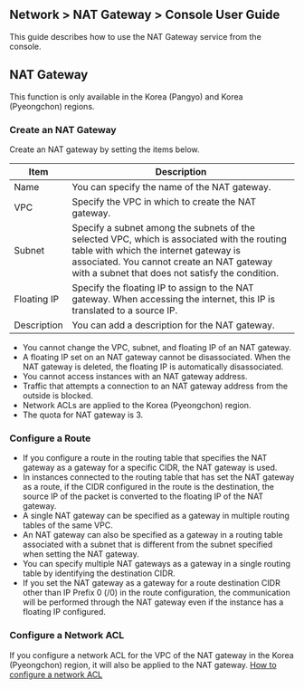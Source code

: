 ## Network > NAT Gateway > Console User Guide
This guide describes how to use the NAT Gateway service from the console.

## NAT Gateway 
This function is only available in the Korea (Pangyo) and Korea (Pyeongchon) regions.

### Create an NAT Gateway
Create an NAT gateway by setting the items below.

| Item      | Description                                                         |
| --------|------------------------------------------------------------ |
| Name      | You can specify the name of the NAT gateway. |
| VPC      | Specify the VPC in which to create the NAT gateway. |
| Subnet     | Specify a subnet among the subnets of the selected VPC, which is associated with the routing table with which the internet gateway is associated. You cannot create an NAT gateway with a subnet that does not satisfy the condition.  |
| Floating IP  | Specify the floating IP to assign to the NAT gateway. When accessing the internet, this IP is translated to a source IP. |
| Description      | You can add a description for the NAT gateway.  |

* You cannot change the VPC, subnet, and floating IP of an NAT gateway.
* A floating IP set on an NAT gateway cannot be disassociated. When the NAT gateway is deleted, the floating IP is automatically disassociated.
* You cannot access instances with an NAT gateway address.
* Traffic that attempts a connection to an NAT gateway address from the outside is blocked.
* Network ACLs are applied to the Korea (Pyeongchon) region.
* The quota for NAT gateway is 3.

### Configure a Route
* If you configure a route in the routing table that specifies the NAT gateway as a gateway for a specific CIDR, the NAT gateway is used.
* In instances connected to the routing table that has set the NAT gateway as a route, if the CIDR configured in the route is the destination, the source IP of the packet is converted to the floating IP of the NAT gateway.
* A single NAT gateway can be specified as a gateway in multiple routing tables of the same VPC.
* An NAT gateway can also be specified as a gateway in a routing table associated with a subnet that is different from the subnet specified when setting the NAT gateway.
* You can specify multiple NAT gateways as a gateway in a single routing table by identifying the destination CIDR.
* If you set the NAT gateway as a gateway for a route destination CIDR other than IP Prefix 0 (/0) in the route configuration, the communication will be performed through the NAT gateway even if the instance has a floating IP configured.


### Configure a Network ACL
If you configure a network ACL for the VPC of the NAT gateway in the Korea (Pyeongchon) region, it will also be applied to the NAT gateway. [How to configure a network ACL](https://docs.toast.com/en/Network/Network%20ACL/en/overview/)
